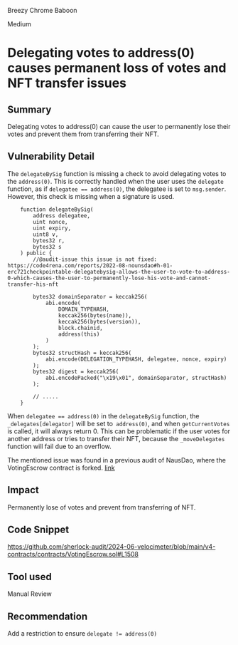 Breezy Chrome Baboon

Medium

# Delegating votes to address(0) causes permanent loss of votes and NFT transfer issues

## Summary
Delegating votes to address(0) can cause the user to permanently lose their votes and prevent them from transferring their NFT.

## Vulnerability Detail

The `delegateBySig` function is missing a check to avoid delegating votes to the `address(0)`. This is correctly handled when the user uses the `delegate` function, as if `delegatee == address(0)`, the delegatee is set to `msg.sender`. However, this check is missing when a signature is used.

```solidity
    function delegateBySig(
        address delegatee,
        uint nonce,
        uint expiry,
        uint8 v,
        bytes32 r,
        bytes32 s
    ) public {
        //@audit-issue this issue is not fixed: https://code4rena.com/reports/2022-08-nounsdao#h-01-erc721checkpointable-delegatebysig-allows-the-user-to-vote-to-address-0-which-causes-the-user-to-permanently-lose-his-vote-and-cannot-transfer-his-nft

        bytes32 domainSeparator = keccak256(
            abi.encode(
                DOMAIN_TYPEHASH,
                keccak256(bytes(name)),
                keccak256(bytes(version)),
                block.chainid,
                address(this)
            )
        );
        bytes32 structHash = keccak256(
            abi.encode(DELEGATION_TYPEHASH, delegatee, nonce, expiry)
        );
        bytes32 digest = keccak256(
            abi.encodePacked("\x19\x01", domainSeparator, structHash)
        );

        // .....
    }

```

When `delegatee == address(0)` in the `delegateBySig` function, the` _delegates[delegator]` will be set to` address(0)`, and when `getCurrentVotes` is called, it will always return 0. This can be problematic if the user votes for another address or tries to transfer their NFT, because the `_moveDelegates` function will fail due to an overflow.

The mentioned issue was found in a previous audit of NausDao, where the VotingEscrow contract is forked. [link](https://code4rena.com/reports/2022-08-nounsdao#h-01-erc721checkpointable-delegatebysig-allows-the-user-to-vote-to-address-0-which-causes-the-user-to-permanently-lose-his-vote-and-cannot-transfer-his-nft)

## Impact
Permanently lose of votes and prevent from transferring of NFT.

## Code Snippet
https://github.com/sherlock-audit/2024-06-velocimeter/blob/main/v4-contracts/contracts/VotingEscrow.sol#L1508

## Tool used

Manual Review

## Recommendation
Add a restriction to ensure `delegate != address(0)`